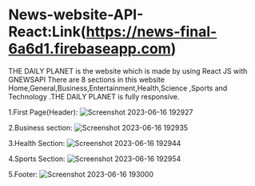 # News-website-API-React:Link(https://news-final-6a6d1.firebaseapp.com)
THE DAILY PLANET is the website which is made by using React JS with GNEWSAPI
There are 8 sections in this website Home,General,Business,Entertainment,Health,Science ,Sports and Technology .THE DAILY PLANET is fully responsive.

1.First Page(Header):
![Screenshot 2023-06-16 192927](https://github.com/Saloni-Kumari-31/News-website-API-React/assets/76212467/ec1199d0-f15d-4610-a30d-0ddc92756c07)

2.Business section:
![Screenshot 2023-06-16 192935](https://github.com/Saloni-Kumari-31/News-website-API-React/assets/76212467/1ff4a4ff-893e-4f81-a60f-5a2bff433fa0)

3.Health Section:
![Screenshot 2023-06-16 192944](https://github.com/Saloni-Kumari-31/News-website-API-React/assets/76212467/7275f0b0-cf05-491f-80e0-fe374635c2b3)

4.Sports Section:
![Screenshot 2023-06-16 192954](https://github.com/Saloni-Kumari-31/News-website-API-React/assets/76212467/b0beb921-63ce-49b1-baf1-e2a9dcbc1df3)

5.Footer:
![Screenshot 2023-06-16 193000](https://github.com/Saloni-Kumari-31/News-website-API-React/assets/76212467/abd9b4c0-afc8-4d28-84e9-8f2b1817cd21)
